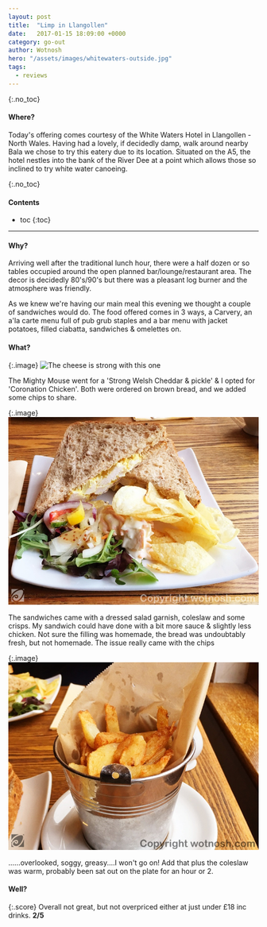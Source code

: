 ```yaml
---
layout: post
title:  "Limp in Llangollen"
date:   2017-01-15 18:09:00 +0000
category: go-out
author: Wotnosh
hero: "/assets/images/whitewaters-outside.jpg"
tags:
  - reviews
---
```


{:.no_toc}
#### Where?

Today's offering comes courtesy of the White Waters Hotel in Llangollen - North Wales.  Having had a lovely, if decidedly damp, walk around nearby Bala we chose to try this eatery due to its location. Situated on the A5, the hotel nestles into the bank of the River Dee at a point which allows those so inclined to try white water canoeing. 

<!-- more -->

{:.no_toc}
#### Contents

* toc
{:toc}

---

#### Why?

Arriving well after the traditional lunch hour, there were a half dozen or so tables occupied around the open planned bar/lounge/restaurant area. The decor is decidedly 80's/90's but there was a pleasant log burner and the atmosphere was friendly. 

As we knew we're having our main meal this evening we thought a couple of sandwiches would do. The food offered comes in 3 ways, a Carvery, an a'la carte menu full of pub grub staples and a bar menu with jacket potatoes, filled ciabatta, sandwiches & omelettes on. 

#### What?

{:.image}
![The cheese is strong with this one][cheese]

The Mighty Mouse went for a 'Strong Welsh Cheddar & pickle' & I opted for 'Coronation Chicken'. Both were ordered on brown bread, and we added some chips to share.

{:.image}
![Mmmmmmmm Chicken?][chicken]

The sandwiches came with a dressed salad garnish, coleslaw and some crisps. My sandwich could have done with a bit more sauce & slightly less chicken. Not sure the filling was homemade, the bread was undoubtably fresh, but not homemade. The issue really came with the chips

{:.image}
![They dont taste how they look..][chips]

......overlooked, soggy, greasy....I won't go on! Add that plus the coleslaw was warm, probably been sat out on the plate for an hour or 2.

#### Well?

{:.score}
Overall not great, but not overpriced either at just under £18 inc drinks. **2/5**

[cheese]: /assets/images/whitewaters-cpickle.jpg]
[chicken]: /assets/images/whitewaters-cchicken.jpg
[chips]: /assets/images/whitewaters-chips.jpg